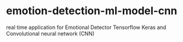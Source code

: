# emotion-detection-ml-model-cnn
 real time application for Emotional Detector Tensorflow Keras and Convolutional neural network (CNN)
